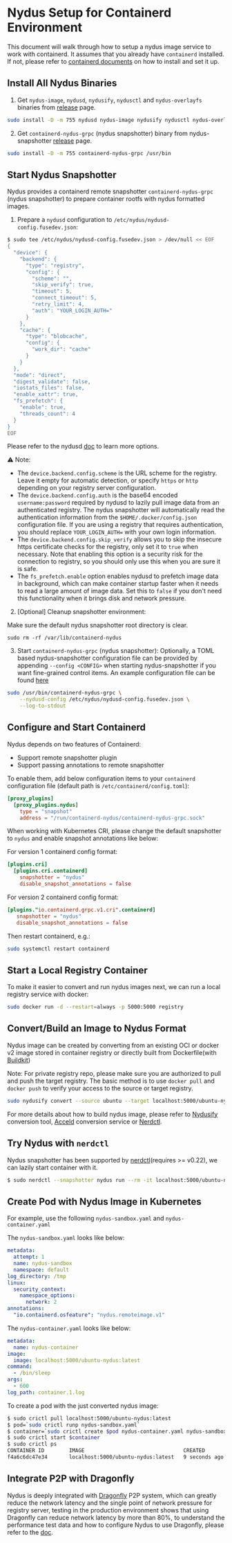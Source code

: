 # Nydus Setup for Containerd Environment

This document will walk through how to setup a nydus image service to work with containerd. It assumes that you already have `containerd` installed. If not, please refer to [containerd documents](https://github.com/containerd/containerd/blob/master/docs/ops.md) on how to install and set it up.

## Install All Nydus Binaries

1. Get `nydus-image`, `nydusd`, `nydusify`, `nydusctl` and `nydus-overlayfs` binaries from [release](https://github.com/dragonflyoss/image-service/releases/latest) page.

```bash
sudo install -D -m 755 nydusd nydus-image nydusify nydusctl nydus-overlayfs /usr/bin
```

2. Get `containerd-nydus-grpc` (nydus snapshotter) binary from nydus-snapshotter [release](https://github.com/containerd/nydus-snapshotter/releases/latest) page.

```bash
sudo install -D -m 755 containerd-nydus-grpc /usr/bin
```

## Start Nydus Snapshotter

Nydus provides a containerd remote snapshotter `containerd-nydus-grpc` (nydus snapshotter) to prepare container rootfs with nydus formatted images.

1. Prepare a `nydusd` configuration to `/etc/nydus/nydusd-config.fusedev.json`:

```bash
$ sudo tee /etc/nydus/nydusd-config.fusedev.json > /dev/null << EOF
{
  "device": {
    "backend": {
      "type": "registry",
      "config": {
        "scheme": "",
        "skip_verify": true,
        "timeout": 5,
        "connect_timeout": 5,
        "retry_limit": 4,
        "auth": "YOUR_LOGIN_AUTH="
      }
    },
    "cache": {
      "type": "blobcache",
      "config": {
        "work_dir": "cache"
      }
    }
  },
  "mode": "direct",
  "digest_validate": false,
  "iostats_files": false,
  "enable_xattr": true,
  "fs_prefetch": {
    "enable": true,
    "threads_count": 4
  }
}
EOF
```

Please refer to the nydusd [doc](./nydusd.md) to learn more options.

⚠️ Note:

- The `device.backend.config.scheme` is the URL scheme for the registry. Leave it empty for automatic detection, or specify `https` or `http` depending on your registry server configuration.
- The `device.backend.config.auth` is the base64 encoded `username:password` required by nydusd to lazily pull image data from an authenticated registry. The nydus snapshotter will automatically read the authentication information from the `$HOME/.docker/config.json` configuration file. If you are using a registry that requires authentication, you should replace `YOUR_LOGIN_AUTH=` with your own login information.
- The `device.backend.config.skip_verify` allows you to skip the insecure https certificate checks for the registry, only set it to `true` when necessary. Note that enabling this option is a security risk for the connection to registry, so you should only use this when you are sure it is safe.
- The `fs_prefetch.enable` option enables nydusd to prefetch image data in background, which can make container startup faster when it needs to read a large amount of image data. Set this to `false` if you don't need this functionality when it brings disk and network pressure.

2. [Optional] Cleanup snapshotter environment:

Make sure the default nydus snapshotter root directory is clear.

```
sudo rm -rf /var/lib/containerd-nydus
```

3. Start `containerd-nydus-grpc` (nydus snapshotter):
Optionally, a TOML based nydus-snapshotter configuration file can be provided by appending `--config <CONFIG>` when starting nydus-snapshotter if you want fine-grained control items. An example configuration file can be found [here](https://github.com/containerd/nydus-snapshotter/blob/main/misc/snapshotter/config.toml)

```bash
sudo /usr/bin/containerd-nydus-grpc \
    --nydusd-config /etc/nydus/nydusd-config.fusedev.json \
    --log-to-stdout
```

## Configure and Start Containerd

Nydus depends on two features of Containerd:

- Support remote snapshotter plugin
- Support passing annotations to remote snapshotter

To enable them, add below configuration items to your `containerd` configuration file (default path is `/etc/containerd/config.toml`):

```toml
[proxy_plugins]
  [proxy_plugins.nydus]
    type = "snapshot"
    address = "/run/containerd-nydus/containerd-nydus-grpc.sock"
```

When working with Kubernetes CRI, please change the default snapshotter to `nydus` and enable snapshot annotations like below:

For version 1 containerd config format:

```toml
[plugins.cri]
  [plugins.cri.containerd]
    snapshotter = "nydus"
    disable_snapshot_annotations = false
```

For version 2 containerd config format:

```toml
[plugins."io.containerd.grpc.v1.cri".containerd]
   snapshotter = "nydus"
   disable_snapshot_annotations = false
```

Then restart containerd, e.g.:

```bash
sudo systemctl restart containerd
```

## Start a Local Registry Container

To make it easier to convert and run nydus images next, we can run a local registry service with docker:

```bash
sudo docker run -d --restart=always -p 5000:5000 registry
```

## Convert/Build an Image to Nydus Format

Nydus image can be created by converting from an existing OCI or docker v2 image stored in container registry or directly built from Dockerfile(with [Buildkit](https://github.com/moby/buildkit/blob/master/docs/nydus.md))

Note: For private registry repo, please make sure you are authorized to pull and push the target registry. The basic method is to use `docker pull` and `docker push` to verify your access to the source or target registry.

```bash
sudo nydusify convert --source ubuntu --target localhost:5000/ubuntu-nydus
```

For more details about how to build nydus image, please refer to [Nydusify](https://github.com/dragonflyoss/image-service/blob/master/docs/nydusify.md) conversion tool, [Acceld](https://github.com/goharbor/acceleration-service) conversion service or [Nerdctl](https://github.com/containerd/nerdctl/blob/master/docs/nydus.md#build-nydus-image-using-nerdctl-image-convert).

## Try Nydus with `nerdctl`

Nydus snapshotter has been supported by [nerdctl](https://github.com/containerd/nerdctl)(requires >= v0.22), we can lazily start container with it.

```bash
$ sudo nerdctl --snapshotter nydus run --rm -it localhost:5000/ubuntu-nydus:latest bash
```

## Create Pod with Nydus Image in Kubernetes

For example, use the following `nydus-sandbox.yaml` and `nydus-container.yaml`

The `nydus-sandbox.yaml` looks like below:

```yaml
metadata:
  attempt: 1
  name: nydus-sandbox
  namespace: default
log_directory: /tmp
linux:
  security_context:
    namespace_options:
      network: 2
annotations:
  "io.containerd.osfeature": "nydus.remoteimage.v1"
```

The `nydus-container.yaml` looks like below:

```yaml
metadata:
  name: nydus-container
image:
  image: localhost:5000/ubuntu-nydus:latest
command:
  - /bin/sleep
args:
  - 600
log_path: container.1.log
```

To create a pod with the just converted nydus image:

```bash
$ sudo crictl pull localhost:5000/ubuntu-nydus:latest
$ pod=`sudo crictl runp nydus-sandbox.yaml`
$ container=`sudo crictl create $pod nydus-container.yaml nydus-sandbox.yaml`
$ sudo crictl start $container
$ sudo crictl ps
CONTAINER ID        IMAGE                                CREATED             STATE               NAME                      ATTEMPT             POD ID
f4a6c6dc47e34       localhost:5000/ubuntu-nydus:latest   9 seconds ago       Running             nydus-container           0                   21b91779d551e
```

## Integrate P2P with Dragonfly

Nydus is deeply integrated with [Dragonfly](https://d7y.io/) P2P system, which can greatly reduce the network latency and the single point of network pressure for registry server, testing in the production environment shows that using Dragonfly can reduce network latency by more than 80%, to understand the performance test data and how to configure Nydus to use Dragonfly, please refer to the [doc](https://d7y.io/docs/setup/integration/nydus).
